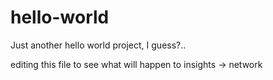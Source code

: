 # hello-world
Just another hello world project, I guess?..

editing this file to see what will happen to insights -> network 
